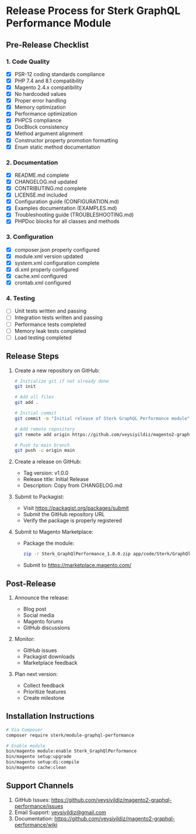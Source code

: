 # Release Process for Sterk GraphQL Performance Module

## Pre-Release Checklist

### 1. Code Quality
- [x] PSR-12 coding standards compliance
- [x] PHP 7.4 and 8.1 compatibility
- [x] Magento 2.4.x compatibility
- [x] No hardcoded values
- [x] Proper error handling
- [x] Memory optimization
- [x] Performance optimization
- [x] PHPCS compliance
- [x] DocBlock consistency
- [x] Method argument alignment
- [x] Constructor property promotion formatting
- [x] Enum static method documentation

### 2. Documentation
- [x] README.md complete
- [x] CHANGELOG.md updated
- [x] CONTRIBUTING.md complete
- [x] LICENSE.md included
- [x] Configuration guide (CONFIGURATION.md)
- [x] Examples documentation (EXAMPLES.md)
- [x] Troubleshooting guide (TROUBLESHOOTING.md)
- [x] PHPDoc blocks for all classes and methods

### 3. Configuration
- [x] composer.json properly configured
- [x] module.xml version updated
- [x] system.xml configuration complete
- [x] di.xml properly configured
- [x] cache.xml configured
- [x] crontab.xml configured

### 4. Testing
- [ ] Unit tests written and passing
- [ ] Integration tests written and passing
- [ ] Performance tests completed
- [ ] Memory leak tests completed
- [ ] Load testing completed

## Release Steps

1. Create a new repository on GitHub:
   ```bash
   # Initialize git if not already done
   git init
   
   # Add all files
   git add .
   
   # Initial commit
   git commit -m "Initial release of Sterk GraphQL Performance module"
   
   # Add remote repository
   git remote add origin https://github.com/veysiyildiz/magento2-graphql-performance.git
   
   # Push to main branch
   git push -u origin main
   ```

2. Create a release on GitHub:
   - Tag version: v1.0.0
   - Release title: Initial Release
   - Description: Copy from CHANGELOG.md

3. Submit to Packagist:
   - Visit https://packagist.org/packages/submit
   - Submit the GitHub repository URL
   - Verify the package is properly registered

4. Submit to Magento Marketplace:
   - Package the module:
     ```bash
     zip -r Sterk_GraphQlPerformance_1.0.0.zip app/code/Sterk/GraphQlPerformance
     ```
   - Submit to https://marketplace.magento.com/

## Post-Release

1. Announce the release:
   - Blog post
   - Social media
   - Magento forums
   - GitHub discussions

2. Monitor:
   - GitHub issues
   - Packagist downloads
   - Marketplace feedback

3. Plan next version:
   - Collect feedback
   - Prioritize features
   - Create milestone

## Installation Instructions

```bash
# Via Composer
composer require sterk/module-graphql-performance

# Enable module
bin/magento module:enable Sterk_GraphQlPerformance
bin/magento setup:upgrade
bin/magento setup:di:compile
bin/magento cache:clean
```

## Support Channels

1. GitHub Issues: https://github.com/veysiyildiz/magento2-graphql-performance/issues
2. Email Support: veysiyildiz@gmail.com
3. Documentation: https://github.com/veysiyildiz/magento2-graphql-performance/wiki
